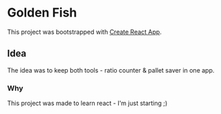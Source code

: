 # Golden Fish 

This project was bootstrapped with [Create React App](https://github.com/facebook/create-react-app).

## Idea

The idea was to keep both tools - ratio counter & pallet saver in one app. 

### Why

This project was made to learn react - I'm just starting ;) 

